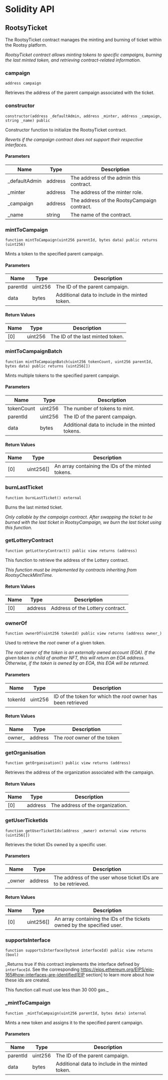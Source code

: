 # Solidity API

## RootsyTicket

The RootsyTicket contract manages the minting and burning of ticket within the Rootsy platform.

_RootsyTicket contract allows minting tokens to specific campaigns, burning the last minted token,
and retrieving contract-related information._

### campaign

```solidity
address campaign
```

Retrieves the address of the parent campaign associated with the ticket.

### constructor

```solidity
constructor(address _defaultAdmin, address _minter, address _campaign, string _name) public
```

Constructor function to initialize the RootsyTicket contract.

_Reverts if the campaign contract does not support their respective interfaces._

#### Parameters

| Name | Type | Description |
| ---- | ---- | ----------- |
| _defaultAdmin | address | The address of the admin this contract. |
| _minter | address | The address of the minter role. |
| _campaign | address | The address of the RootsyCampaign contract. |
| _name | string | The name of the contract. |

### mintToCampaign

```solidity
function mintToCampaign(uint256 parentId, bytes data) public returns (uint256)
```

Mints a token to the specified parent campaign.

#### Parameters

| Name | Type | Description |
| ---- | ---- | ----------- |
| parentId | uint256 | The ID of the parent campaign. |
| data | bytes | Additional data to include in the minted token. |

#### Return Values

| Name | Type | Description |
| ---- | ---- | ----------- |
| [0] | uint256 | The ID of the last minted token. |

### mintToCampaignBatch

```solidity
function mintToCampaignBatch(uint256 tokenCount, uint256 parentId, bytes data) public returns (uint256[])
```

Mints multiple tokens to the specified parent campaign.

#### Parameters

| Name | Type | Description |
| ---- | ---- | ----------- |
| tokenCount | uint256 | The number of tokens to mint. |
| parentId | uint256 | The ID of the parent campaign. |
| data | bytes | Additional data to include in the minted tokens. |

#### Return Values

| Name | Type | Description |
| ---- | ---- | ----------- |
| [0] | uint256[] | An array containing the IDs of the minted tokens. |

### burnLastTicket

```solidity
function burnLastTicket() external
```

Burns the last minted ticket.

_Only callable by the campaign contract.
After swapping the ticket to be burned with the last ticket in RootsyCampaign,
we burn the last ticket using this function._

### getLotteryContract

```solidity
function getLotteryContract() public view returns (address)
```

This function to retrieve the address of the Lottery contract.

_This function must be implemented by contracts inheriting from RootsyCheckMintTime._

#### Return Values

| Name | Type | Description |
| ---- | ---- | ----------- |
| [0] | address | Address of the Lottery contract. |

### ownerOf

```solidity
function ownerOf(uint256 tokenId) public view returns (address owner_)
```

Used to retrieve the *root* owner of a given token.

_The *root* owner of the token is an externally owned account (EOA). If the given token is child of another
 NFT, this will return an EOA address. Otherwise, if the token is owned by an EOA, this EOA will be returned._

#### Parameters

| Name | Type | Description |
| ---- | ---- | ----------- |
| tokenId | uint256 | ID of the token for which the *root* owner has been retrieved |

#### Return Values

| Name | Type | Description |
| ---- | ---- | ----------- |
| owner_ | address | The *root* owner of the token |

### getOrganisation

```solidity
function getOrganisation() public view returns (address)
```

Retrieves the address of the organization associated with the campaign.

#### Return Values

| Name | Type | Description |
| ---- | ---- | ----------- |
| [0] | address | The address of the organization. |

### getUserTicketIds

```solidity
function getUserTicketIds(address _owner) external view returns (uint256[])
```

Retrieves the ticket IDs owned by a specific user.

#### Parameters

| Name | Type | Description |
| ---- | ---- | ----------- |
| _owner | address | The address of the user whose ticket IDs are to be retrieved. |

#### Return Values

| Name | Type | Description |
| ---- | ---- | ----------- |
| [0] | uint256[] | An array containing the IDs of the tickets owned by the specified user. |

### supportsInterface

```solidity
function supportsInterface(bytes4 interfaceId) public view returns (bool)
```

_Returns true if this contract implements the interface defined by
`interfaceId`. See the corresponding
https://eips.ethereum.org/EIPS/eip-165#how-interfaces-are-identified[EIP section]
to learn more about how these ids are created.

This function call must use less than 30 000 gas._

### _mintToCampaign

```solidity
function _mintToCampaign(uint256 parentId, bytes data) internal
```

Mints a new token and assigns it to the specified parent campaign.

#### Parameters

| Name | Type | Description |
| ---- | ---- | ----------- |
| parentId | uint256 | The ID of the parent campaign. |
| data | bytes | Additional data to include in the minted token. |

